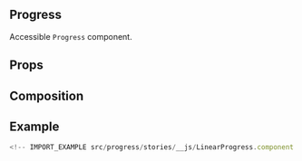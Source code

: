 ## Progress

Accessible `Progress` component.

<!-- CODESANDBOX
link_title: Progress - Open On Sandbox
js: src/progress/stories/__js/Progress.component.jsx
deps: [emotion]
-->

## Props

<!-- INJECT_PROPS src/progress -->

## Composition

<!-- INJECT_COMPOSITION src/progress -->

## Example

```js
<!-- IMPORT_EXAMPLE src/progress/stories/__js/LinearProgress.component.jsx -->
```
